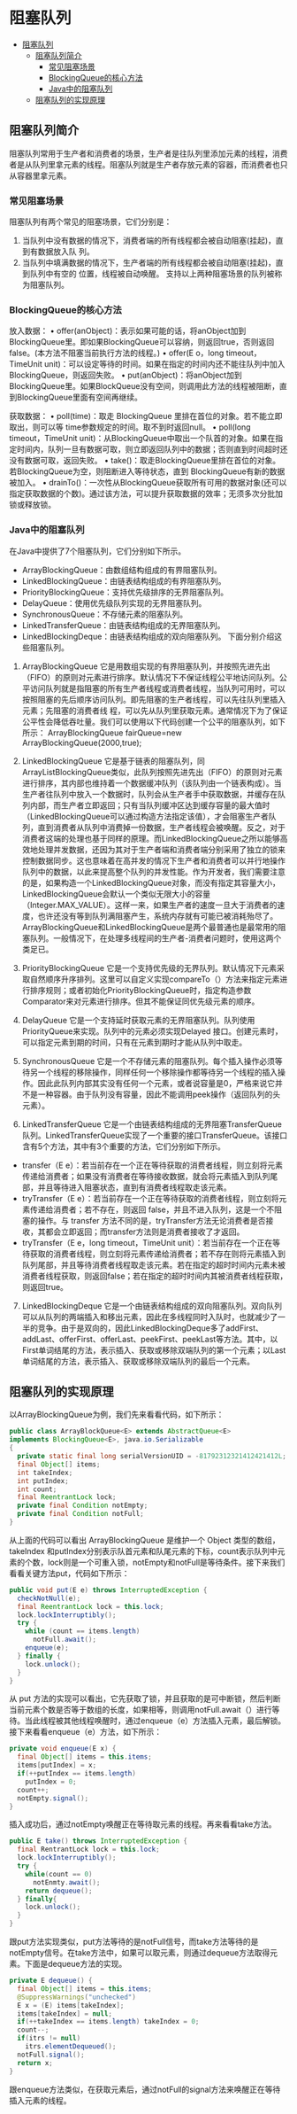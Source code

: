 # 阻塞队列

- [阻塞队列](#阻塞队列)
  - [阻塞队列简介](#阻塞队列简介)
    - [常见阻塞场景](#常见阻塞场景)
    - [BlockingQueue的核心方法](#blockingqueue的核心方法)
    - [Java中的阻塞队列](#java中的阻塞队列)
  - [阻塞队列的实现原理](#阻塞队列的实现原理)

## 阻塞队列简介

阻塞队列常用于生产者和消费者的场景，生产者是往队列里添加元素的线程，消费者是从队列里拿元素的线程。阻塞队列就是生产者存放元素的容器，而消费者也只从容器里拿元素。

### 常见阻塞场景

阻塞队列有两个常见的阻塞场景，它们分别是：
1. 当队列中没有数据的情况下，消费者端的所有线程都会被自动阻塞(挂起)，直到有数据放入队
列。
2. 当队列中填满数据的情况下，生产者端的所有线程都会被自动阻塞(挂起)，直到队列中有空的
位置，线程被自动唤醒。
支持以上两种阻塞场景的队列被称为阻塞队列。

### BlockingQueue的核心方法

放入数据：
• offer(anObject)：表示如果可能的话，将anObject加到BlockingQueue里。即如果BlockingQueue可以容纳，则返回true，否则返回false。(本方法不阻塞当前执行方法的线程。)
• offer(E o，long timeout，TimeUnit unit)：可以设定等待的时间。如果在指定的时间内还不能往队列中加入BlockingQueue，则返回失败。
• put(anObject)：将anObject加到BlockingQueue里。如果BlockQueue没有空间，则调用此方法的线程被阻断，直到BlockingQueue里面有空间再继续。

获取数据：
• poll(time)：取走 BlockingQueue 里排在首位的对象。若不能立即取出，则可以等 time参数规定的时间。取不到时返回null。
• poll(long timeout，TimeUnit unit)：从BlockingQueue中取出一个队首的对象。如果在指定时间内，队列一旦有数据可取，则立即返回队列中的数据；否则直到时间超时还没有数据可取，返回失败。
• take()：取走BlockingQueue里排在首位的对象。若BlockingQueue为空，则阻断进入等待状态，直到 BlockingQueue有新的数据被加入。
• drainTo()：一次性从BlockingQueue获取所有可用的数据对象(还可以指定获取数据的个数)。通过该方法，可以提升获取数据的效率；无须多次分批加锁或释放锁。


### Java中的阻塞队列

在Java中提供了7个阻塞队列，它们分别如下所示。
+ ArrayBlockingQueue：由数组结构组成的有界阻塞队列。
+ LinkedBlockingQueue：由链表结构组成的有界阻塞队列。
+ PriorityBlockingQueue：支持优先级排序的无界阻塞队列。
+ DelayQueue：使用优先级队列实现的无界阻塞队列。
+ SynchronousQueue：不存储元素的阻塞队列。
+ LinkedTransferQueue：由链表结构组成的无界阻塞队列。
+ LinkedBlockingDeque：由链表结构组成的双向阻塞队列。
下面分别介绍这些阻塞队列。

1. ArrayBlockingQueue
它是用数组实现的有界阻塞队列，并按照先进先出（FIFO）的原则对元素进行排序。默认情况下不保证线程公平地访问队列。公平访问队列就是指阻塞的所有生产者线程或消费者线程，当队列可用时，可以按照阻塞的先后顺序访问队列。即先阻塞的生产者线程，可以先往队列里插入元素；先阻塞的消费者线
程，可以先从队列里获取元素。通常情况下为了保证公平性会降低吞吐量。我们可以使用以下代码创建一个公平的阻塞队列，如下所示：
ArrayBlockingQueue fairQueue=new ArrayBlockingQueue(2000,true);

2. LinkedBlockingQueue
它是基于链表的阻塞队列，同ArrayListBlockingQueue类似，此队列按照先进先出（FIFO）的原则对元素进行排序，其内部也维持着一个数据缓冲队列（该队列由一个链表构成）。当生产者往队列中放入一个数据时，队列会从生产者手中获取数据，并缓存在队列内部，而生产者立即返回；只有当队列缓冲区达到缓存容量的最大值时（LinkedBlockingQueue可以通过构造方法指定该值），才会阻塞生产者队列，直到消费者从队列中消费掉一份数据，生产者线程会被唤醒。反之，对于消费者这端的处理也基于同样的原理。而LinkedBlockingQueue之所以能够高效地处理并发数据，还因为其对于生产者端和消费者端分别采用了独立的锁来控制数据同步。这也意味着在高并发的情况下生产者和消费者可以并行地操作队列中的数据，以此来提高整个队列的并发性能。作为开发者，我们需要注意的是，如果构造一个LinkedBlockingQueue对象，而没有指定其容量大小，LinkedBlockingQueue会默认一个类似无限大小的容量（Integer.MAX_VALUE）。这样一来，如果生产者的速度一旦大于消费者的速度，也许还没有等到队列满阻塞产生，系统内存就有可能已被消耗殆尽了。ArrayBlockingQueue和LinkedBlockingQueue是两个最普通也是最常用的阻塞队列。一般情况下，在处理多线程间的生产者-消费者问题时，使用这两个类足已。

3. PriorityBlockingQueue
它是一个支持优先级的无界队列。默认情况下元素采取自然顺序升序排列。这里可以自定义实现compareTo（）方法来指定元素进行排序规则；或者初始化PriorityBlockingQueue时，指定构造参数Comparator来对元素进行排序。但其不能保证同优先级元素的顺序。

4. DelayQueue
它是一个支持延时获取元素的无界阻塞队列。队列使用PriorityQueue来实现。队列中的元素必须实现Delayed 接口。创建元素时，可以指定元素到期的时间，只有在元素到期时才能从队列中取走。

5. SynchronousQueue
它是一个不存储元素的阻塞队列。每个插入操作必须等待另一个线程的移除操作，同样任何一个移除操作都等待另一个线程的插入操作。因此此队列内部其实没有任何一个元素，或者说容量是0，严格来说它并不是一种容器。由于队列没有容量，因此不能调用peek操作（返回队列的头元素）。


6. LinkedTransferQueue
它是一个由链表结构组成的无界阻塞TransferQueue队列。LinkedTransferQueue实现了一个重要的接口TransferQueue。该接口含有5个方法，其中有3个重要的方法，它们分别如下所示。
+ transfer（E e）：若当前存在一个正在等待获取的消费者线程，则立刻将元素传递给消费者；如果没有消费者在等待接收数据，就会将元素插入到队列尾部，并且等待进入阻塞状态，直到有消费者线程取走该元素。
+ tryTransfer（E e）：若当前存在一个正在等待获取的消费者线程，则立刻将元素传递给消费者；若不存在，则返回 false，并且不进入队列，这是一个不阻塞的操作。与 transfer 方法不同的是，tryTransfer方法无论消费者是否接收，其都会立即返回；而transfer方法则是消费者接收了才返回。
+ tryTransfer（E e，long timeout，TimeUnit unit）：若当前存在一个正在等待获取的消费者线程，则立刻将元素传递给消费者；若不存在则将元素插入到队列尾部，并且等待消费者线程取走该元素。若在指定的超时时间内元素未被消费者线程获取，则返回false；若在指定的超时时间内其被消费者线程获取，则返回true。

7. LinkedBlockingDeque
它是一个由链表结构组成的双向阻塞队列。双向队列可以从队列的两端插入和移出元素，因此在多线程同时入队时，也就减少了一半的竞争。由于是双向的，因此LinkedBlockingDeque多了addFirst、addLast、offerFirst、offerLast、peekFirst、peekLast等方法。其中，以First单词结尾的方法，表示插入、获取或移除双端队列的第一个元素；以Last单词结尾的方法，表示插入、获取或移除双端队列的最后一个元素。

## 阻塞队列的实现原理

以ArrayBlockingQueue为例，我们先来看看代码，如下所示：
``` java
public class ArrayBlockQueue<E> extends AbstractQueue<E> 
implements BlockingQueue<E>, java.io.Serializable
{
  private static final long serialVersionUID = -81792312321412421412L;
  final Object[] items;
  int takeIndex;
  int putIndex;
  int count;
  final ReentrantLock lock;
  private final Condition notEmpty;
  private final Condition notFull;
}
```

从上面的代码可以看出 ArrayBlockingQueue 是维护一个 Object 类型的数组，takeIndex 和putIndex分别表示队首元素和队尾元素的下标，count表示队列中元素的个数，lock则是一个可重入锁，notEmpty和notFull是等待条件。接下来我们看看关键方法put，代码如下所示：

``` java
public void put(E e) throws InterruptedException {
  checkNotNull(e);
  final ReentrantLock lock = this.lock;
  lock.lockInterruptibly();
  try {
    while (count == items.length)
      notFull.await();
    enqueue(e);
  } finally {
    lock.unlock();
  }
}
```

从 put 方法的实现可以看出，它先获取了锁，并且获取的是可中断锁，然后判断当前元素个数是否等于数组的长度，如果相等，则调用notFull.await（）进行等待。当此线程被其他线程唤醒时，通过enqueue（e）方法插入元素，最后解锁。接下来看看enqueue（e）方法，如下所示：

``` java
private void enqueue(E x) {
  final Object[] items = this.items;
  items[putIndex] = x;
  if(++putIndex == items.length)
    putIndex = 0;
  count++;
  notEmpty.signal();
}
```
插入成功后，通过notEmpty唤醒正在等待取元素的线程。再来看看take方法。
``` java
public E take() throws InterruptedException {
  final RentrantLock lock = this.lock;
  lock.lockInterruptibly();
  try {
    while(count == 0)
      notEnmty.await();
    return dequeue();
  } finally{
    lock.unlock();
  }
}
```
跟put方法实现类似，put方法等待的是notFull信号，而take方法等待的是notEmpty信号。在take方法中，如果可以取元素，则通过dequeue方法取得元素。下面是dequeue方法的实现。
``` java
private E dequeue() {
  final Object[] items = this.items;
  @SuppressWarnings("unchecked")
  E x = (E) items[takeIndex];
  items[takeIndex] = null;
  if(++takeIndex == items.length) takeIndex = 0;
  count--;
  if(itrs != null)
    itrs.elementDequeued();
  notFull.signal();
  return x;
}
```
跟enqueue方法类似，在获取元素后，通过notFull的signal方法来唤醒正在等待插入元素的线程。
